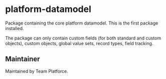 # platform-datamodel

Package containing the core platform datamodel. This is the first package installed.

The package can only contain custom fields (for both standard and custom objects), custom objects, global value sets, record types, field tracking.

## Maintainer

Maintained by Team Platforce.

